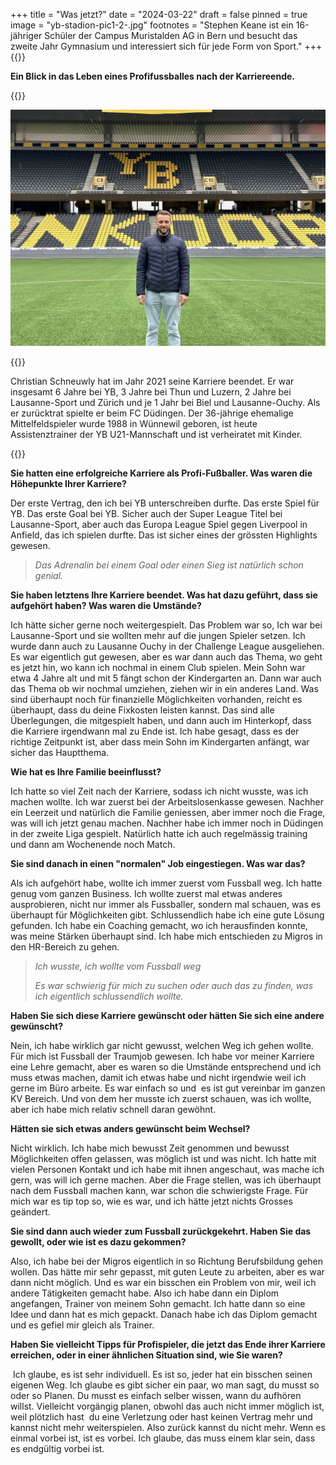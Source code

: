 +++
title = "Was jetzt?"
date = "2024-03-22"
draft = false
pinned = true
image = "yb-stadion-pic1-2-.jpg"
footnotes = "Stephen Keane ist ein 16-jähriger Schüler der Campus Muristalden AG in Bern und besucht das zweite Jahr Gymnasium und interessiert sich für jede Form von Sport."
+++
{{<lead>}}

**Ein Blick in das Leben eines Profifussballes nach der Karriereende.**

{{</lead>}}

![Christian Schneuwly auf dem Feld im YB Stadion](yb-stadion-pic1-2-.jpg)

{{<box>}}

Christian Schneuwly hat im Jahr 2021 seine Karriere beendet. Er war insgesamt 6 Jahre bei YB, 3 Jahre bei Thun und Luzern, 2 Jahre bei Lausanne-Sport und Zürich und je 1 Jahr bei Biel und Lausanne-Ouchy. Als er zurücktrat spielte er beim FC Düdingen. Der 36-jährige ehemalige Mittelfeldspieler wurde 1988 in Wünnewil geboren, ist heute Assistenztrainer der YB U21-Mannschaft und ist verheiratet mit Kinder.

{{</box>}}

**Sie hatten eine erfolgreiche Karriere als Profi-Fußballer. Was waren die Höhepunkte Ihrer Karriere?**

Der erste Vertrag, den ich bei YB unterschreiben durfte. Das erste Spiel für YB. Das erste Goal bei YB. Sicher auch der Super League Titel bei Lausanne-Sport, aber auch das Europa League Spiel gegen Liverpool in Anfield, das ich spielen durfte. Das ist sicher eines der grössten Highlights gewesen.

> *Das Adrenalin bei einem Goal oder einen Sieg ist natürlich schon genial.*

**Sie haben letztens Ihre Karriere beendet. Was hat dazu geführt, dass sie aufgehört haben? Was waren die Umstände?**

Ich hätte sicher gerne noch weitergespielt. Das Problem war so, Ich war bei Lausanne-Sport und sie wollten mehr auf die jungen Spieler setzen. Ich wurde dann auch zu Lausanne Ouchy in der Challenge League ausgeliehen. Es war eigentlich gut gewesen, aber es war dann auch das Thema, wo geht es jetzt hin, wo kann ich nochmal in einem Club spielen. Mein Sohn war etwa 4 Jahre alt und mit 5 fängt schon der Kindergarten an. Dann war auch das Thema ob wir nochmal umziehen, ziehen wir in ein anderes Land. Was sind überhaupt noch für finanzielle Möglichkeiten vorhanden, reicht es überhaupt, dass du deine Fixkosten leisten kannst. Das sind alle Überlegungen, die mitgespielt haben, und dann auch im Hinterkopf, dass die Karriere irgendwann mal zu Ende ist. Ich habe gesagt, dass es der richtige Zeitpunkt ist, aber dass mein Sohn im Kindergarten anfängt, war sicher das Hauptthema.

**Wie hat es Ihre Familie beeinflusst?**

Ich hatte so viel Zeit nach der Karriere, sodass ich nicht wusste, was ich machen wollte. Ich war zuerst bei der Arbeitslosenkasse gewesen. Nachher ein Leerzeit und natürlich die Familie geniessen, aber immer noch die Frage, was will ich jetzt genau machen. Nachher habe ich immer noch in Düdingen in der zweite Liga gespielt. Natürlich hatte ich auch regelmässig training und dann am Wochenende noch Match.

**Sie sind danach in einen "normalen" Job eingestiegen. Was war das?**

Als ich aufgehört habe, wollte ich immer zuerst vom Fussball weg. Ich hatte genug vom ganzen Business. Ich wollte zuerst mal etwas anderes ausprobieren, nicht nur immer als Fussballer, sondern mal schauen, was es überhaupt für Möglichkeiten gibt. Schlussendlich habe ich eine gute Lösung gefunden. Ich habe ein Coaching gemacht, wo ich herausfinden konnte, was meine Stärken überhaupt sind. Ich habe mich entschieden zu Migros in den HR-Bereich zu gehen.

> *Ich wusste, ich wollte vom Fussball weg*
>
> *Es war schwierig für mich zu suchen oder auch das zu finden, was ich eigentlich schlussendlich wollte.*

**Haben Sie sich diese Karriere gewünscht oder hätten Sie sich eine andere gewünscht?**

Nein, ich habe wirklich gar nicht gewusst, welchen Weg ich gehen wollte. Für mich ist Fussball der Traumjob gewesen. Ich habe vor meiner Karriere eine Lehre gemacht, aber es waren so die Umstände entsprechend und ich muss etwas machen, damit ich etwas habe und nicht irgendwie weil ich gerne im Büro arbeite. Es war einfach so und  es ist gut vereinbar im ganzen KV Bereich. Und von dem her musste ich zuerst schauen, was ich wollte, aber ich habe mich relativ schnell daran gewöhnt.

**Hätten sie sich etwas anders gewünscht beim Wechsel?**

Nicht wirklich. Ich habe mich bewusst Zeit genommen und bewusst Möglichkeiten offen gelassen, was möglich ist und was nicht. Ich hatte mit vielen Personen Kontakt und ich habe mit ihnen angeschaut, was mache ich gern, was will ich gerne machen. Aber die Frage stellen, was ich überhaupt nach dem Fussball machen kann, war schon die schwierigste Frage. Für mich war es tip top so, wie es war, und ich hätte jetzt nichts Grosses geändert.

**Sie sind dann auch wieder zum Fussball zurückgekehrt. Haben Sie das gewollt, oder wie ist es dazu gekommen?** 

Also, ich habe bei der Migros eigentlich in so Richtung Berufsbildung gehen wollen. Das hätte mir sehr gepasst, mit guten Leute zu arbeiten, aber es war dann nicht möglich. Und es war ein bisschen ein Problem von mir, weil ich andere Tätigkeiten gemacht habe. Also ich habe dann ein Diplom angefangen, Trainer von meinem Sohn gemacht. Ich hatte dann so eine Idee und dann hat es mich gepackt. Danach habe ich das Diplom gemacht und es gefiel mir gleich als Trainer.

**Haben Sie vielleicht Tipps für Profispieler, die jetzt das Ende ihrer Karriere erreichen, oder in einer ähnlichen Situation sind, wie Sie waren?** 

 Ich glaube, es ist sehr individuell. Es ist so, jeder hat ein bisschen seinen eigenen Weg. Ich glaube es gibt sicher ein paar, wo man sagt, du musst so oder so Planen. Du musst es einfach selber wissen, wann du aufhören willst. Vielleicht vorgängig planen, obwohl das auch nicht immer möglich ist, weil plötzlich hast  du eine Verletzung oder hast keinen Vertrag mehr und kannst nicht mehr weiterspielen. Also zurück kannst du nicht mehr. Wenn es einmal vorbei ist, ist es vorbei. Ich glaube, das muss einem klar sein, dass es endgültig vorbei ist.